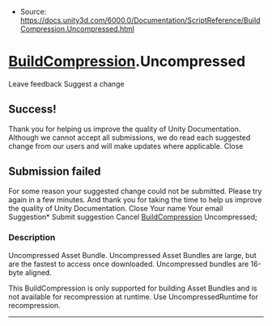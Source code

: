 * Source: https://docs.unity3d.com/6000.0/Documentation/ScriptReference/BuildCompression.Uncompressed.html

#  [BuildCompression](https://docs.unity3d.com/6000.0/Documentation/ScriptReference/BuildCompression.html).Uncompressed
Leave feedback
Suggest a change
## Success!
Thank you for helping us improve the quality of Unity Documentation. Although we cannot accept all submissions, we do read each suggested change from our users and will make updates where applicable.
Close
## Submission failed
For some reason your suggested change could not be submitted. Please <a>try again</a> in a few minutes. And thank you for taking the time to help us improve the quality of Unity Documentation.
Close
Your name Your email Suggestion* Submit suggestion
Cancel
[BuildCompression](https://docs.unity3d.com/6000.0/Documentation/ScriptReference/BuildCompression.html) Uncompressed; 
### Description
Uncompressed Asset Bundle.
Uncompressed Asset Bundles are large, but are the fastest to access once downloaded. Uncompressed bundles are 16-byte aligned.  
  
This BuildCompression is only supported for building Asset Bundles and is not available for recompression at runtime. Use UncompressedRuntime for recompression.
* * *
